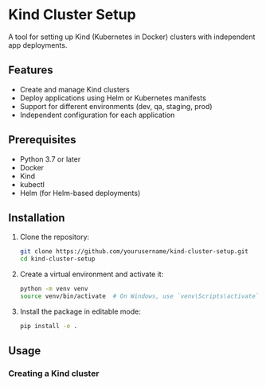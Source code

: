 # Kind Cluster Setup

A tool for setting up Kind (Kubernetes in Docker) clusters with independent app deployments.

## Features

- Create and manage Kind clusters
- Deploy applications using Helm or Kubernetes manifests
- Support for different environments (dev, qa, staging, prod)
- Independent configuration for each application

## Prerequisites

- Python 3.7 or later
- Docker
- Kind
- kubectl
- Helm (for Helm-based deployments)

## Installation

1. Clone the repository:
   ```sh
   git clone https://github.com/yourusername/kind-cluster-setup.git
   cd kind-cluster-setup
   ```

2. Create a virtual environment and activate it:
   ```sh
   python -m venv venv
   source venv/bin/activate  # On Windows, use `venv\Scripts\activate`
   ```

3. Install the package in editable mode:
   ```sh
   pip install -e .
   ```

## Usage

### Creating a Kind cluster